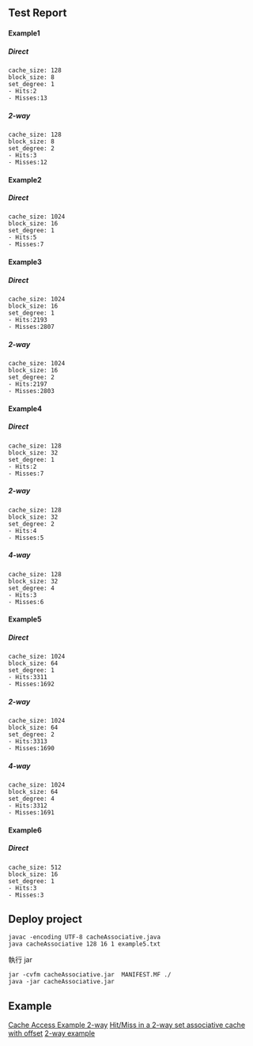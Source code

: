## Test Report
#### Example1
##### Direct
```
cache_size: 128 
block_size: 8
set_degree: 1
- Hits:2
- Misses:13
```
##### 2-way
```
cache_size: 128 
block_size: 8
set_degree: 2
- Hits:3
- Misses:12
```

#### Example2
##### Direct
```
cache_size: 1024 
block_size: 16
set_degree: 1
- Hits:5
- Misses:7
```

#### Example3
##### Direct
```
cache_size: 1024 
block_size: 16
set_degree: 1
- Hits:2193
- Misses:2807
```
##### 2-way
```
cache_size: 1024 
block_size: 16
set_degree: 2
- Hits:2197
- Misses:2803
```

#### Example4
##### Direct
```
cache_size: 128 
block_size: 32
set_degree: 1
- Hits:2
- Misses:7
```
##### 2-way
```
cache_size: 128 
block_size: 32
set_degree: 2
- Hits:4
- Misses:5
```
##### 4-way
```
cache_size: 128 
block_size: 32
set_degree: 4
- Hits:3
- Misses:6
```

#### Example5
##### Direct
```
cache_size: 1024 
block_size: 64
set_degree: 1
- Hits:3311
- Misses:1692
```
##### 2-way
```
cache_size: 1024 
block_size: 64
set_degree: 2
- Hits:3313
- Misses:1690
```
##### 4-way
```
cache_size: 1024 
block_size: 64
set_degree: 4
- Hits:3312
- Misses:1691
```
#### Example6
##### Direct
```
cache_size: 512 
block_size: 16
set_degree: 1
- Hits:3
- Misses:3
```

## Deploy project
```
javac -encoding UTF-8 cacheAssociative.java
java cacheAssociative 128 16 1 example5.txt
```

執行 jar 
```
jar -cvfm cacheAssociative.jar  MANIFEST.MF ./
java -jar cacheAssociative.jar 
```

## Example
[Cache Access Example 2-way](https://www.youtube.com/watch?v=quZe1ehz-EQ)
[Hit/Miss in a 2-way set associative cache with offset](https://cs.stackexchange.com/questions/76044/hit-miss-in-a-2-way-set-associative-cache-with-offset)
[2-way example](https://www.docsity.com/en/memory-hierarchy-computer-architecture-and-engineering-solved-exams/298662/)